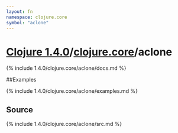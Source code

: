```yaml
---
layout: fn
namespace: clojure.core
symbol: "aclone"
---
```


# [Clojure 1.4.0](../../)/[clojure.core](../)/aclone

{% include 1.4.0/clojure.core/aclone/docs.md %}

##Examples

{% include 1.4.0/clojure.core/aclone/examples.md %}
## Source
{% include 1.4.0/clojure.core/aclone/src.md %}

